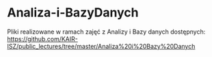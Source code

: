 # Analiza-i-BazyDanych
Pliki realizowane w ramach zajęć z Analizy i Bazy danych dostępnych: https://github.com/KAIR-ISZ/public_lectures/tree/master/Analiza%20i%20Bazy%20Danych
